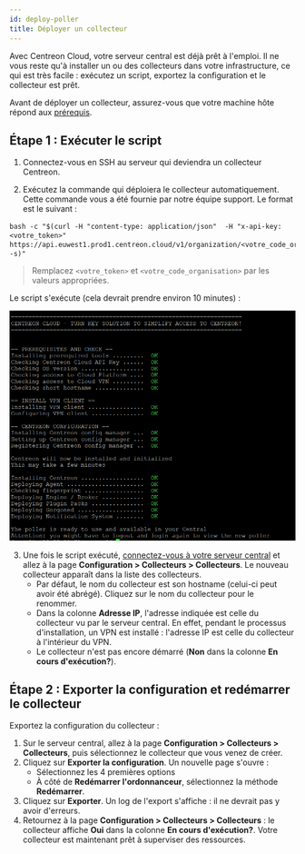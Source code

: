 ```yaml
---
id: deploy-poller
title: Déployer un collecteur
---
```


Avec Centreon Cloud, votre serveur central est déjà prêt à l'emploi. Il ne vous reste qu'à installer un ou des collecteurs dans votre infrastructure, ce qui est très facile : exécutez un script, exportez la configuration et le collecteur est prêt.

Avant de déployer un collecteur, assurez-vous que votre machine hôte répond aux [prérequis](prerequisites.md).

## Étape 1 : Exécuter le script

1. Connectez-vous en SSH au serveur qui deviendra un collecteur Centreon.

2. Exécutez la commande qui déploiera le collecteur automatiquement. Cette commande vous a été fournie par notre équipe support. Le format est le suivant :

  ```shell
  bash -c "$(curl -H "content-type: application/json"  -H "x-api-key: <votre_token>"  https://api.euwest1.prod1.centreon.cloud/v1/organization/<votre_code_organisation>/site/centreon/poller -s)"
  ```
  
  > Remplacez `<votre_token>` et `<votre_code_organisation>` par les valeurs appropriées.

  Le script s'exécute (cela devrait prendre environ 10 minutes) :

  ![image](../assets/installation/script2.png)

3. Une fois le script exécuté, [connectez-vous à votre serveur central](../getting-started/interface.md#accéder-à-linterface-du-serveur-central) et allez à la page **Configuration > Collecteurs > Collecteurs**. Le nouveau collecteur apparaît dans la liste des collecteurs.
   * Par défaut, le nom du collecteur est son hostname (celui-ci peut avoir été abrégé). Cliquez sur le nom du collecteur pour le renommer.
   * Dans la colonne **Adresse IP**, l'adresse indiquée est celle du collecteur vu par le serveur central. En effet, pendant le processus d'installation, un VPN est installé : l'adresse IP est celle du collecteur à l'intérieur du VPN.
   * Le collecteur n'est pas encore démarré (**Non** dans la colonne **En cours d'exécution?**).

## Étape 2 : Exporter la configuration et redémarrer le collecteur

Exportez la configuration du collecteur :

1. Sur le serveur central, allez à la page **Configuration > Collecteurs > Collecteurs**, puis sélectionnez le collecteur que vous venez de créer.
2. Cliquez sur **Exporter la configuration**. Un nouvelle page s'ouvre :
   * Sélectionnez les 4 premières options
   * À côté de **Redémarrer l'ordonnanceur**, sélectionnez la méthode **Redémarrer**.
3. Cliquez sur **Exporter**. Un log de l'export s'affiche : il ne devrait pas y avoir d'erreurs.
4. Retournez à la page **Configuration > Collecteurs > Collecteurs** : le collecteur affiche **Oui** dans la colonne **En cours d'exécution?**. Votre collecteur est maintenant prêt à superviser des ressources.
